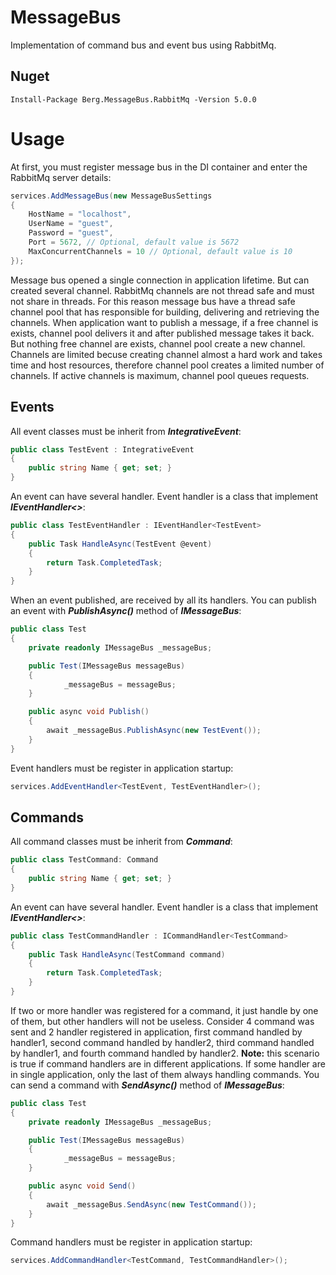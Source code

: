 # MessageBus
Implementation of command bus and event bus using RabbitMq.

## Nuget
```
Install-Package Berg.MessageBus.RabbitMq -Version 5.0.0
```
#  Usage
At first, you must register message bus in the DI container and enter the RabbitMq server details:
```cs
services.AddMessageBus(new MessageBusSettings
{
    HostName = "localhost",
    UserName = "guest",
    Password = "guest",
    Port = 5672, // Optional, default value is 5672
    MaxConcurrentChannels = 10 // Optional, default value is 10
});
```
Message bus opened a single connection in application lifetime. But can created several channel. RabbitMq channels are not thread safe and must not share in threads. For this reason message bus have a thread safe channel pool that has responsible for building, delivering and retrieving the channels. When application want to publish a message, if a free channel is exists, channel pool delivers it and after published message takes it back. But nothing free channel are exists, channel pool create a new channel. Channels are limited becuse creating channel almost a hard work and takes time and host resources, therefore channel pool creates a limited number of channels. If active channels is maximum, channel pool queues requests.

## Events
All event classes must be inherit from ***IntegrativeEvent***:
```cs
public class TestEvent : IntegrativeEvent
{
    public string Name { get; set; }
}
```
An event can have several handler. Event handler is a class that implement ***IEventHandler<>***:
```cs
public class TestEventHandler : IEventHandler<TestEvent>
{
    public Task HandleAsync(TestEvent @event)
    {
        return Task.CompletedTask;
    }
}
```
When an event published, are received by all its handlers. You can publish an event with ***PublishAsync()*** method of ***IMessageBus***:
```cs
public class Test
{
	private readonly IMessageBus _messageBus;

	public Test(IMessageBus messageBus)
	{
	        _messageBus = messageBus;
	}

	public async void Publish()
	{
	    await _messageBus.PublishAsync(new TestEvent());
	}
}
```
Event handlers must be register in application startup:
```cs
services.AddEventHandler<TestEvent, TestEventHandler>();
```

## Commands
All command classes must be inherit from ***Command***:
```cs
public class TestCommand: Command
{
    public string Name { get; set; }
}
```
An event can have several handler. Event handler is a class that implement ***IEventHandler<>***:
```cs
public class TestCommandHandler : ICommandHandler<TestCommand>
{
    public Task HandleAsync(TestCommand command)
    {
        return Task.CompletedTask;
    }
}
```
If two or more handler was registered for a command, it just handle by one of them, but other handlers will not be useless. Consider 4 command was sent and 2 handler registered in application, first command handled by handler1, second command handled by handler2, third command handled by handler1, and fourth command handled by handler2.
**Note:** this scenario is true if command handlers are in different applications. If some handler are in single application, only the last of them always handling commands.
You can send a command with ***SendAsync()*** method of ***IMessageBus***:
```cs
public class Test
{
	private readonly IMessageBus _messageBus;

	public Test(IMessageBus messageBus)
	{
	        _messageBus = messageBus;
	}

	public async void Send()
	{
	    await _messageBus.SendAsync(new TestCommand());
	}
}
```
Command handlers must be register in application startup:
```cs
services.AddCommandHandler<TestCommand, TestCommandHandler>();
```
